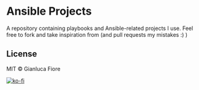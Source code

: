 # Ansible Projects

A repository containing playbooks and Ansible-related projects I use. Feel free to fork and take inspiration from (and pull requests my mistakes :) )

## License

MIT © Gianluca Fiore

[![ko-fi](https://www.ko-fi.com/img/githubbutton_sm.svg)](https://ko-fi.com/W7W7KA0Z)

